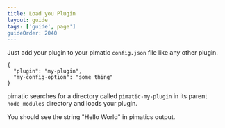 ```yaml
---
title: Load you Plugin
layout: guide
tags: ['guide', page']
guideOrder: 2040
---
```


Just add your plugin to your pimatic `config.json` file like any other plugin.

    {
      "plugin": "my-plugin",
      "my-config-option": "some thing"
    }

pimatic searches for a directory called `pimatic-my-plugin` in its parent `node_modules` directory
and loads your plugin.

You should see the string "Hello World" in pimatics output.